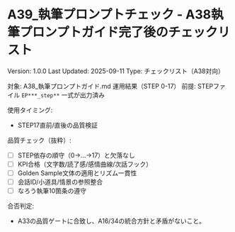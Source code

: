 # A39_執筆プロンプトチェック - A38執筆プロンプトガイド完了後のチェックリスト

Version: 1.0.0
Last Updated: 2025-09-11
Type: チェックリスト（A38対向）

対象: A38_執筆プロンプトガイド.md 運用結果（STEP 0-17）
前提: STEPファイル `EP***_step**` 一式が出力済み

使用タイミング:
- STEP17直前/直後の品質検証

品質チェック（抜粋）:
- [ ] STEP依存の順守（0→…→17）と欠落なし
- [ ] KPI合格（文字数/読了感/感情曲線/次話フック）
- [ ] Golden Sample文体の適用とリズム一貫性
- [ ] 会話ID/小道具/情景の参照整合
- [ ] なろう執筆10箇条の遵守

合否判定:
- A33の品質ゲートに合致し、A16/34の統合方針と矛盾がないこと。


